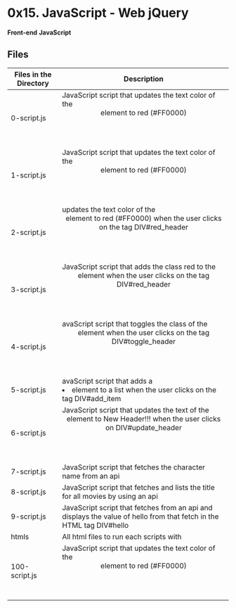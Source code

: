 # 0x15. JavaScript - Web jQuery

**Front-end** **JavaScript**

## Files

| Files in the Directory | Description                                                                                                                |
| ---------------------- | -------------------------------------------------------------------------------------------------------------------------- |
| 0-script.js            | JavaScript script that updates the text color of the <header> element to red (#FF0000)                                     |
| 1-script.js            | JavaScript script that updates the text color of the <header> element to red (#FF0000)                                     |
| 2-script.js            | updates the text color of the <header> element to red (#FF0000) when the user clicks on the tag DIV#red_header             |
| 3-script.js            | JavaScript script that adds the class red to the <header> element when the user clicks on the tag DIV#red_header           |
| 4-script.js            | avaScript script that toggles the class of the <header> element when the user clicks on the tag DIV#toggle_header          |
| 5-script.js            | avaScript script that adds a <li> element to a list when the user clicks on the tag DIV#add_item                           |
| 6-script.js            | JavaScript script that updates the text of the <header> element to New Header!!! when the user clicks on DIV#update_header |
| 7-script.js            | JavaScript script that fetches the character name from an api                                                              |
| 8-script.js            | JavaScript script that fetches and lists the title for all movies by using an api                                          |
| 9-script.js            | JavaScript script that fetches from an api and displays the value of hello from that fetch in the HTML tag DIV#hello       |
| htmls                  | All html files to run each scripts with                                                                                    |
| 100-script.js          | JavaScript script that updates the text color of the <header> element to red (#FF0000)                                     |
